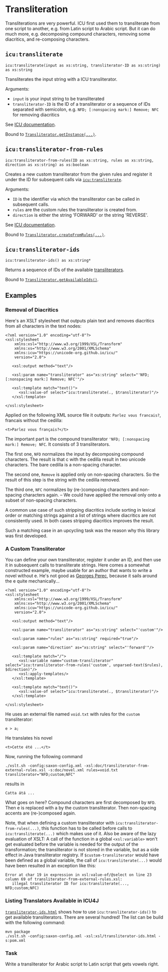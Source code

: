 # Transliteration

Transliterations are very powerful. ICU first used them to
transliterate from one script to another, e.g. from Latin script to
Arabic script. But it can do much more, e.g. decomposing compound
characters, removing some diacritics, and re-composing characters.


## `icu:transliterate`

```{xpath}
icu:transliterate(input as xs:string, transliterator-ID as xs:string) as xs:string
```
Transliterates the input string with a ICU transliterator.

Arguments:
- `input` is your input string to be transliterated
- `transliterator-ID` is the ID of a transliterator or a sequence of
  IDs separated with semicolon, e.g. `NFD; [:nonspacing mark:] Remove;
  NFC` for removing diacritics

See [ICU
documentation](https://unicode-org.github.io/icu/userguide/transforms/general/).

Bound to
[`Transliterator.getInstance(...)`](https://unicode-org.github.io/icu-docs/apidoc/released/icu4j/com/ibm/icu/text/Transliterator.html#getInstance-java.lang.String-).


## `icu:transliterator-from-rules`

```{xpath}
icu:transliterator-from-rules(ID as xs:string, rules as xs:string, direction as xs:string) as xs:boolean
```

Creates a new custom transliterator from the given rules and register
it under the ID for subsequent calls via
[`icu:transliterate`](#icutransliterate).

Arguments:
- `ID` is the identifier via which the transliterator can be called in
  subsequent calls.
- `rules` are the custom rules the transliterator is created from.
- `direction` is either the string 'FORWARD' or the string 'REVERSE'.

See [ICU documentation](https://unicode-org.github.io/icu/userguide/transforms/general/#rule-based-transliterators).

Bound to
[`Transliterator.createFromRules(...)`](https://unicode-org.github.io/icu-docs/apidoc/released/icu4j/com/ibm/icu/text/Transliterator.html#createFromRules-java.lang.String-java.lang.String-int-).


## `icu:transliterator-ids`

```{xpath}
icu:transliterator-ids() as xs:string*
```

Returns a sequence of IDs of the available
[transliterators](https://unicode-org.github.io/icu/userguide/transforms/general/#icu-transliterators).

Bound to
[`Transliterator.getAvailableIds()`](https://unicode-org.github.io/icu-docs/apidoc/released/icu4j/com/ibm/icu/text/Transliterator.html#getAvailableIDs--).


## Examples

### Removal of Diacritics

Here's an XSLT stylesheet that outputs plain text and removes
diacritics from all characters in the text nodes:

```{xslt}
<?xml version="1.0" encoding="utf-8"?>
<xsl:stylesheet
    xmlns:xsl="http://www.w3.org/1999/XSL/Transform"
    xmlns:xs="http://www.w3.org/2001/XMLSchema"
    xmlns:icu="https://unicode-org.github.io/icu/"
    version="2.0">

   <xsl:output method="text"/>

   <xsl:param name="transliterator" as="xs:string" select="'NFD; [:nonspacing mark:] Remove; NFC'"/>

   <xsl:template match="text()">
      <xsl:value-of select="icu:transliterate(., $transliterator)"/>
   </xsl:template>

</xsl:stylesheet>
```

Applied on the following XML source file it outputs: `Parlez vous
francais?`, francais without the cedilla:

```{xml}
<t>Parlez vous français?</t>
```

The important part is the compound transliterator `'NFD; [:nonspacing
mark:] Remove; NFC`. It consists of 3 transliterators.

The first one, `NFD` normalizes the input by decomposing compound
characters. The result is that c with the cedilla result in two
unicode characters. The bare cedilla is a non-spacing character.

The second one, `Remove` is applied only on non-spacing characters. So
the result of this step is the string with the cedilla removed.

The third one, `NFC` normalizes by (re-)composing characters and
non-spacing characters again. – We could have applied the removal only
onto a subset of non-spacing characters.

A common use case of such stripping diacritics include sorting in
lexical order or matching strings against a list of strings where
diacritics are not consistently used. In both cases stripping
diacritics improves the result.

Such a matching case in an upcycling task was the reason why this
library was first developed.

### A Custom Transliterator

You can define your own transliterator, register it under an ID, and
then use it in subsequent calls to transliterate strings. Here comes a
somewhat constructed example, maybe usable for an author that wants to
write a novel without e. He's not good as [Georges
Perec](https://en.wikipedia.org/wiki/A_Void), because it sails around
the e quite mechanically...

```{xslt}
<?xml version="1.0" encoding="utf-8"?>
<xsl:stylesheet
    xmlns:xsl="http://www.w3.org/1999/XSL/Transform"
    xmlns:xs="http://www.w3.org/2001/XMLSchema"
    xmlns:icu="https://unicode-org.github.io/icu/"
    version="2.0">

   <xsl:output method="text"/>

   <xsl:param name="transliterator" as="xs:string" select="'custom'"/>

   <xsl:param name="rules" as="xs:string" required="true"/>

   <xsl:param name="direction" as="xs:string" select="'forward'"/>

   <xsl:template match="/">
      <xsl:variable name="custom-transliterator" select="icu:transliterator-from-rules('custom', unparsed-text($rules), $direction)"/>
      <xsl:apply-templates/>
   </xsl:template>

   <xsl:template match="text()">
      <xsl:value-of select="icu:transliterate(., $transliterator)"/>
   </xsl:template>

</xsl:stylesheet>
```

He uses an external file named `void.txt` with rules for the `custom`
transliterator:

```{txt}
e > a;
```

He translates his novel


```{xml}
<t>Cette été ...</t>
```

Now, running the following command

```{shell}
./xslt.sh -config:saxon-config.xml -xsl:doc/transliterator-from-external-rules.xsl -s:doc/novel.xml rules=void.txt transliterator="NFD;custom;NFC"
```

results in

```{xml}
Catta átá ...
```

What goes on here? Compound characters are first decomposed by
`NFD`. Then e is replaced with a by the custom transliterator. Then
non-spacing accents are (re-)composed again.

Note, that when defining a custom transliterator with
`icu:transliterator-from-rules(...)`, this function has to be called
before calls to `icu:transliterate(...)` which makes use of it. Also
be aware of the lazy evaluation of XSLT: A call of the function in a
global `<xsl:variable>` won't get evaluated before the variable is
needed for the output of the transformation; the transliterator is not
stored in the variable, but as a side effect in Java transliterator
registry. If `$custom-transliterator` would have been defined as a
global variable, the call of `icu:transliterate(...)` would have been
resulted in an exception like this:

```{txt}
Error at char 19 in expression in xsl:value-of/@select on line 23 column 69 of transliterator-from-external-rules.xsl:
   illegal transliterator ID for icu:transliterate(..., NFD;custom;NFC)
```

### Listing Translators Available in ICU4J

[`transliterator-ids.html`](../xsl/transliterator-ids.html) shows how
to use `icu:transliterator-ids()` to get available transliterators. There
are several hundred! The list can be build with the following command:

```{shell}
mvn package
./xslt.sh -config:saxon-config.xml -xsl:xsl/transliterator-ids.html -s:pom.xml
```


### Task

Write a transliterator for Arabic script to Latin script that gets
vowels right.
